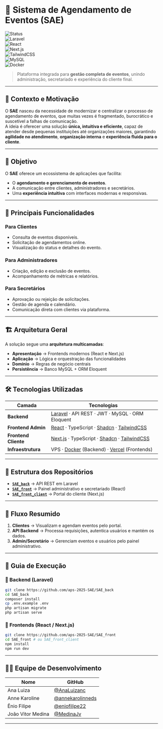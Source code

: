 # 📅 Sistema de Agendamento de Eventos (SAE)

![Status](https://img.shields.io/badge/status-em%20desenvolvimento-yellow)  
![Laravel](https://img.shields.io/badge/Laravel-FF2D20?logo=laravel&logoColor=white)  
![React](https://img.shields.io/badge/React-20232A?logo=react&logoColor=61DAFB)  
![Next.js](https://img.shields.io/badge/Next.js-000000?logo=next.js&logoColor=white)  
![TailwindCSS](https://img.shields.io/badge/TailwindCSS-38B2AC?logo=tailwind-css&logoColor=white)  
![MySQL](https://img.shields.io/badge/MySQL-4479A1?logo=mysql&logoColor=white)  
![Docker](https://img.shields.io/badge/Docker-2496ED?logo=docker&logoColor=white)  

> Plataforma integrada para **gestão completa de eventos**, unindo administração, secretariado e experiência do cliente final.

---

## 🌟 Contexto e Motivação
O **SAE** nasceu da necessidade de modernizar e centralizar o processo de agendamento de eventos, que muitas vezes é fragmentado, burocrático e suscetível a falhas de comunicação.  
A ideia é oferecer uma solução **única, intuitiva e eficiente**, capaz de atender desde pequenas instituições até organizações maiores, garantindo **agilidade no atendimento**, **organização interna** e **experiência fluida para o cliente**.

---

## 🎯 Objetivo
O **SAE** oferece um ecossistema de aplicações que facilita:
- O **agendamento e gerenciamento de eventos**.
- A comunicação entre clientes, administradores e secretários.
- Uma **experiência intuitiva** com interfaces modernas e responsivas.

---

## 🔑 Principais Funcionalidades

### Para Clientes
- Consulta de eventos disponíveis.  
- Solicitação de agendamentos online.  
- Visualização do status e detalhes do evento.  

### Para Administradores
- Criação, edição e exclusão de eventos.  
- Acompanhamento de métricas e relatórios.  

### Para Secretários
- Aprovação ou rejeição de solicitações.  
- Gestão de agenda e calendário.  
- Comunicação direta com clientes via plataforma.  

---

## 🏗 Arquitetura Geral
A solução segue uma **arquitetura multicamadas**:
- **Apresentação** → Frontends modernos (React e Next.js)  
- **Aplicação** → Lógica e orquestração das funcionalidades  
- **Domínio** → Regras de negócio centrais  
- **Persistência** → Banco MySQL + ORM Eloquent  

---

## 🛠 Tecnologias Utilizadas
| Camada | Tecnologias |
|--------|-------------|
| **Backend** | [Laravel](https://laravel.com/) · API REST · JWT · MySQL · ORM Eloquent |
| **Frontend Admin** | [React](https://react.dev/) · TypeScript · [Shadcn](https://ui.shadcn.com/docs/installation) · [TailwindCSS](https://tailwindcss.com/) |
| **Frontend Cliente** | [Next.js](https://nextjs.org/) · TypeScript · [Shadcn](https://ui.shadcn.com/docs/installation) · [TailwindCSS](https://tailwindcss.com/) |
| **Infraestrutura** | VPS · [Docker](https://www.docker.com/) (Backend) · [Vercel](https://vercel.com/) (Frontends) |

---

## 📂 Estrutura dos Repositórios
- **[`SAE_back`](https://github.com/aps-2025-SAE/SAE_back)** → API REST em Laravel  
- **[`SAE_front`](https://github.com/aps-2025-SAE/SAE_front)** → Painel administrativo e secretariado (React)  
- **[`SAE_front_client`](https://github.com/aps-2025-SAE/SAE_front_client)** → Portal do cliente (Next.js)  

---

## 🔄 Fluxo Resumido
1. **Clientes** → Visualizam e agendam eventos pelo portal.  
2. **API Backend** → Processa requisições, autentica usuários e mantém os dados.  
3. **Admin/Secretário** → Gerenciam eventos e usuários pelo painel administrativo.  

---

## 🚀 Guia de Execução

### 🔹 Backend (Laravel)
```bash
git clone https://github.com/aps-2025-SAE/SAE_back
cd SAE_back
composer install
cp .env.example .env
php artisan migrate
php artisan serve
```

### 🔹 Frontends (React / Next.js)
```bash
git clone https://github.com/aps-2025-SAE/SAE_front
cd SAE_front # ou SAE_front_client
npm install
npm run dev
```

---

## 👨‍💻 Equipe de Desenvolvimento
| Nome | GitHub |
|------|--------|
| Ana Luiza | [@AnaLuizanc](https://github.com/AnaLuizanc) |
| Anne Karoline | [@annekarolinneds](https://github.com/annekarolinneds) |
| Ênio Filipe | [@eniofilipe22](https://github.com/eniofilipe22) |
| João Vitor Medina | [@MedinaJv](https://github.com/MedinaJv) |

---

